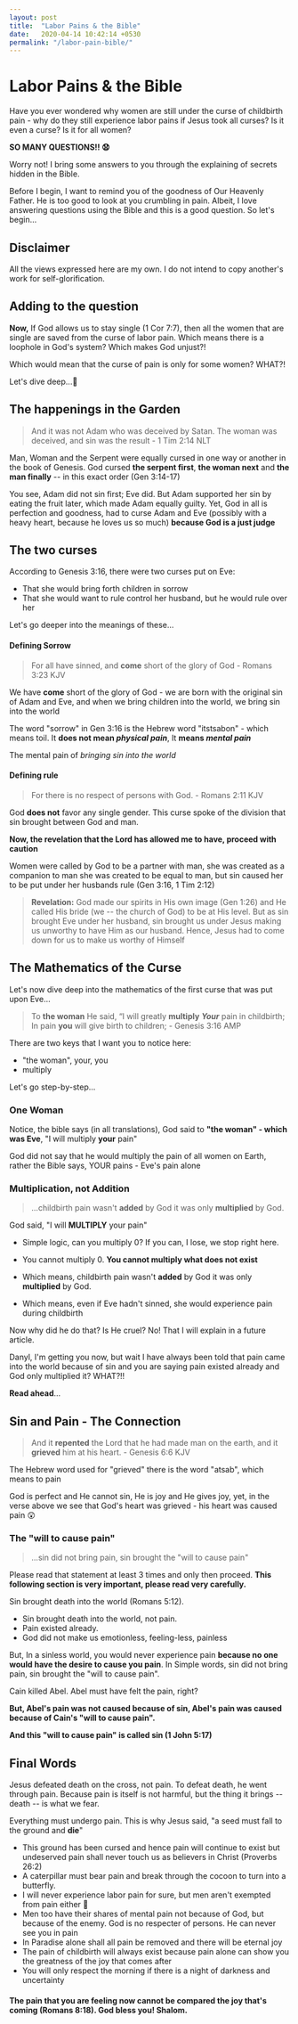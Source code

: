 ```yaml
---
layout: post
title:  "Labor Pains & the Bible"
date:   2020-04-14 10:42:14 +0530
permalink: "/labor-pain-bible/"
---
```


# Labor Pains & the Bible

Have you ever wondered why women are still under the curse of childbirth pain - why do they still experience labor pains if Jesus took all curses? Is it even a curse? Is it for all women?

**SO MANY QUESTIONS!! :anguished:**

Worry not! I bring some answers to you through the explaining of secrets hidden in the Bible.

Before I begin, I want to remind you of the goodness of Our Heavenly Father. He is too good to look at you crumbling in pain. Albeit, I love answering questions using the Bible and this is a good question. So let's begin...

## Disclaimer

All the views expressed here are my own. I do not intend to copy another's work for self-glorification. 

## Adding to the question

**Now,** If God allows us to stay single (1 Cor 7:7), then all the women that are single are saved from the curse of labor pain. Which means there is a loophole in God's system? Which makes God unjust?!

Which would mean that the curse of pain is only for some women? WHAT?!

Let's dive deep...:ocean: 

## The happenings in the Garden

> And it was not Adam who was deceived by Satan. The woman was deceived, and sin was the result - 1 Tim 2:14 NLT

Man, Woman and the Serpent were equally cursed in one way or another in the book of Genesis. God cursed **the serpent first**, **the woman next** and **the man finally** -- in this exact order (Gen 3:14-17)

You see, Adam did not sin first; Eve did. But Adam supported her sin by eating the fruit later, which made Adam equally guilty. Yet, God in all is perfection and goodness, had to curse Adam and Eve (possibly with a heavy heart, because he loves us so much) **because God is a just judge**

## The two curses

According to Genesis 3:16, there were two curses put on Eve: 

* That she would bring forth children in sorrow
* That she would want to rule control her husband, but he would rule over her

Let's go deeper into the meanings of these...

#### Defining Sorrow

> For all have sinned, and **come** short of the glory of God - Romans 3:23 KJV

We have **come** short of the glory of God - we are born with the original sin of Adam and Eve, and when we bring children into the world, we bring sin into the world

The word "sorrow" in Gen 3:16 is the Hebrew word "itstsabon" - which means toil. It **does not mean *physical pain***, It **means *mental pain***

The mental pain of *bringing sin into the world* 

#### Defining rule

> For there is no respect of persons with God. - Romans 2:11 KJV

God **does not** favor any single gender. This curse spoke of the division that sin brought between God and man.

**Now, the revelation that the Lord has allowed me to have, proceed with caution**

Women were called by God to be a partner with man, she was created as a companion to man she was created to be equal to man, but sin caused her to be put under her husbands rule (Gen 3:16, 1 Tim 2:12)

> **Revelation:**
> God made our spirits in His own image (Gen 1:26) and He called His bride (we -- the church of God) to be at His level. But as sin brought Eve under her husband, sin brought us under Jesus making us unworthy to have Him as our husband. Hence, Jesus had to come down for us to make us worthy of Himself

## The Mathematics of the Curse

Let's now dive deep into the mathematics of the first curse that was put upon Eve...

> To **the woman** He said, “I will greatly **multiply** ***Your*** pain in childbirth;
> In pain **you** will give birth to children; - Genesis 3:16 AMP

There are two keys that I want you to notice here:

* "the woman", your, you
* multiply

Let's go step-by-step...

### One Woman

Notice, the bible says (in all translations), God said to **"the woman" - which was Eve**, "I will multiply **your** pain"

God did not say that he would multiply the pain of all women on Earth, rather the Bible says, YOUR pains - Eve's pain alone

### Multiplication, not Addition

> ...childbirth pain wasn't **added** by God it was only **multiplied** by God.

God said, "I will **MULTIPLY** your pain"

* Simple logic, can you multiply 0? If you can, I lose, we stop right here.

* You cannot multiply 0. **You cannot multiply what does not exist**

* Which means, childbirth pain wasn't **added** by God it was only **multiplied** by God.
* Which means, even if Eve hadn't sinned, she would experience pain during childbirth

Now why did he do that? Is He cruel? No! That I will explain in a future article.

Danyl, I'm getting you now, but wait I have always been told that pain came into the world because of sin and you are saying pain existed already and God only multiplied it? WHAT?!!

**Read ahead**...

## Sin and Pain - The Connection

> And it **repented** the Lord that he had made man on the earth, and it **grieved** him at his heart. - Genesis 6:6 KJV

The Hebrew word used for "grieved" there is the word "atsab", which means to pain

God is perfect and He cannot sin, He is joy and He gives joy, yet, in the verse above we see that God's heart was grieved - his heart was caused pain :astonished:

### The "will to cause pain"

> ...sin did not bring pain, sin brought the "will to cause pain"

Please read that statement at least 3 times and only then proceed. **This following section is very important, please read very carefully.**

Sin brought death into the world (Romans 5:12). 

* Sin brought death into the world, not pain. 
* Pain existed already. 
* God did not make us emotionless, feeling-less, painless

But, In a sinless world, you would never experience pain **because no one would have the desire to cause you pain**. In Simple words, sin did not bring pain, sin brought the "will to cause pain".

Cain killed Abel. Abel must have felt the pain, right? 

**But, Abel's pain was not caused because of sin, Abel's pain was caused because of Cain's "will to cause pain".**

**And this "will to cause pain" is called sin (1 John 5:17)**

## Final Words

Jesus defeated death on the cross, not pain. To defeat death, he went through pain. Because pain is itself is not harmful, but the thing it brings -- death -- is what we fear.

Everything must undergo pain. This is why Jesus said, "a seed must fall to the ground and **die**"

* This ground has been cursed and hence pain will continue to exist but undeserved pain shall never touch us as believers in Christ (Proverbs 26:2)
* A caterpillar must bear pain and break through the cocoon to turn into a butterfly.
* I will never experience labor pain for sure, but men aren't exempted from pain either :slightly_smiling_face:
* Men too have their shares of mental pain not because of God, but because of the enemy. God is no respecter of persons. He can never see you in pain
* In Paradise alone shall all pain be removed and there will be eternal joy
* The pain of childbirth will always exist because pain alone can show you the greatness of the joy that comes after
* You will only respect the morning if there is a night of darkness and uncertainty

#### The pain that you are feeling now cannot be compared the joy that's coming (Romans 8:18). God bless you! Shalom.



 





